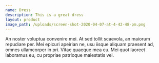 ```yaml
---
name: Dress
description: This is a great dress
layout: product
image_path: /uploads/screen-shot-2020-04-07-at-4-42-48-pm.png
---
```


An noster voluptua convenire mei. At sed tollit scaevola, an maiorum repudiare per. Mei epicuri apeirian ne, usu iisque aliquam praesent ad, omnes ullamcorper in pri. Vitae quaeque mea cu. Mei quot laoreet laboramus eu, cu propriae patrioque maiestatis vel.
